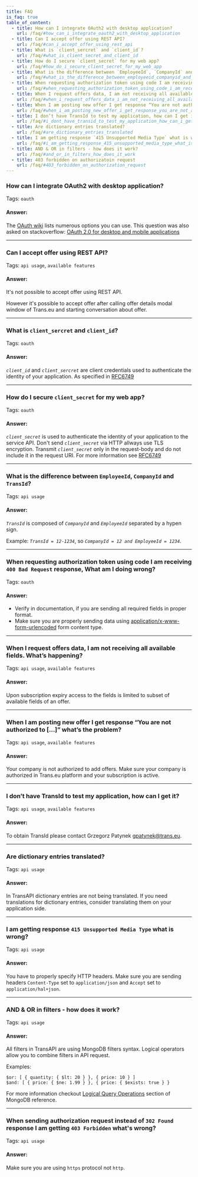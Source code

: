 ```yaml
---
title: FAQ
is_faq: true
table_of_content:
  - title: How can I integrate OAuth2 with desktop application?
    url: /faq/#how_can_i_integrate_oauth2_with_desktop_application
  - title: Can I accept offer using REST API?
    url: /faq/#can_i_accept_offer_using_rest_api
  - title: What is `client_sercret` and `client_id`?
    url: /faq/#what_is_client_secret_and_client_id
  - title: How do I secure `client_secret` for my web app?
    url: /faq/#how_do_i_secure_client_secret_for_my_web_app
  - title: What is the difference between `EmployeeId`, `CompanyId` and `TransId`?
    url: /faq/#what_is_the_difference_between_employeeid_companyid_and_transid
  - title: When requesting authorization token using code I am receiving `400 Bad Request` response, What am I doing wrong?
    url: /faq/#when_requesting_authorization_token_using_code_i_am_receiving_400_bad_request_response
  - title: When I request offers data, I am not receiving all available fields. What’s happening?
    url: /faq/#when_i_request_offers_data_i_am_not_receiving_all_available_fields
  - title: When I am posting new offer I get response “You are not authorized to do...” what’s the problem?
    url: /faq/#when_i_am_posting_new_offer_i_get_response_you_are_not_authorized_to_do
  - title: I don’t have TransId to test my application, how can I get it?
    url: /faq/#i_dont_have_transid_to_test_my_application_how_can_i_get_it
  - title: Are dictionary entries translated?
    url: /faq/#are_dictionary_entries_translated
  - title: I am getting response `415 Unsupported Media Type` what is wrong?
    url: /faq/#i_am_getting_response_415_unsupported_media_type_what_is_wrong
  - title: AND & OR in filters - how does it work?
    url: /faq/#and_or_in_filters_how_does_it_work
  - title: 403 forbidden on authorizatoin request
    url: /faq/#403_forbidden_on_authorization_request
---
```


<a class="anchor" name="how_can_i_integrate_oauth2_with_desktop_application"></a>

### How can I integrate OAuth2 with desktop application?

Tags: `oauth`

#### Answer:

The [OAuth wiki](http://wiki.oauth.net/w/page/27249271/OAuth%202%20for%20Native%20Apps) lists numerous options you can use. This question was also asked on stackoverflow: [OAuth 2.0 for desktop and mobile applications](http://stackoverflow.com/questions/13753969/oauth-2-0-for-desktop-and-mobile-applications)

---
<a class="anchor" name="can_i_accept_offer_using_rest_api"></a>

### Can I accept offer using REST API?

Tags: `api usage`, `available features`

#### Answer:

It's not possible to accept offer using REST API.

However it's possible to accept offer after calling offer details modal window of Trans.eu and starting conversation about offer.


---
<a class="anchor" name="what_is_client_secret_and_client_id"></a>

### What is `client_sercret` and `client_id`?

Tags: `oauth`

#### Answer:

*`client_id`* and *`client_sercret`* are client credentials used to authenticate the identity of your application. As specified in [RFC6749](https://tools.ietf.org/html/rfc6749#section-2.3.1)

---
<a class="anchor" name="how_do_i_secure_client_secret_for_my_web_app"></a>

### How do I secure `client_secret` for my web app?

Tags:  `oauth`

#### Answer:

*`client_secret`* is used to authenticate the identity of your application to the service API. Don't send *`client_secret`* via HTTP allways use TLS encryption. Transmit *`client_secret`* only in the request-body and do not include it in the request URI. For more information see [RFC6749](https://tools.ietf.org/html/rfc6749#section-2.3.1)

---
<a class="anchor" name="what_is_the_difference_between_employeeid_companyid_and_transid"></a>

### What is the difference between `EmployeeId`, `CompanyId` and `TransId`?

Tags: `api usage`

#### Answer:

*`TransId`* is composed of *`CompanyId`* and *`EmployeeId`* separated by a hypen sign.

Example: *`TransId = 12-1234`*, so *`CompanyId = 12 and EmployeeId = 1234`*.

---
<a class="anchor" name="when_requesting_authorization_token_using_code_i_am_receiving_400_bad_request_response"></a>

### When requesting authorization token using code I am receiving `400 Bad Request` response, What am I doing wrong?

Tags: `oauth`

#### Answer:

* Verify in documentation, if you are sending all required fields in proper format.
* Make sure you are properly sending data using [application/x-www-form-urlencoded](http://www.w3.org/TR/html401/interact/forms.html#h-17.13.4.1) form content type.

---
<a class="anchor" name="when_i_request_offers_data_i_am_not_receiving_all_available_fields"></a>

### When I request offers data, I am not receiving all available fields. What’s happening?

Tags: `api usage`, `available features`

#### Answer:

Upon subscription expiry access to the fields is limited to subset of available fields of an offer.

---
<a class="anchor" name="when_i_am_posting_new_offer_i_get_response_you_are_not_authorized_to_do"></a>

### When I am posting new offer I get response “You are not authorized to [...]” what’s the problem?

Tags: `api usage`, `available features`

#### Answer:

Your company is not authorized to add offers. Make sure your company is authorized in Trans.eu platform and your subscription is active.

---
<a class="anchor" name="i_dont_have_transid_to_test_my_application_how_can_i_get_it"></a>

### I don’t have TransId to test my application, how can I get it?

Tags: `api usage`, `available features`

#### Answer:

To obtain TransId please contact Grzegorz Patynek [gpatynek@trans.eu](mailto:gpatynek@trans.eu).

---
<a class="anchor" name="are_dictionary_entries_translated"></a>

### Are dictionary entries translated?

Tags: `api usage`

#### Answer:

In TransAPI dictionary entries are not being translated. If you need translations for dictionary entries, consider translating them on your application side.

---
<a class="anchor" name="i_am_getting_response_415_unsupported_media_type_what_is_wrong"></a>

### I am getting response `415 Unsupported Media Type` what is wrong?

Tags: `api usage`

#### Answer:

You have to properly specify HTTP headers. Make sure you are sending headers `Content-Type` set to `application/json` and `Accept` set to `application/hal+json`.

---
<a class="anchor" name="and_or_in_filters_how_does_it_work"></a>

### AND & OR in filters - how does it work?

Tags: `api usage`

#### Answer:

All filters in TransAPI are using MongoDB filters syntax. Logical operators allow you to combine filters in API request.

Examples:
```
$or: [ { quantity: { $lt: 20 } }, { price: 10 } ]
$and: [ { price: { $ne: 1.99 } }, { price: { $exists: true } }
```

For more information checkout [Logical Query Operations](http://docs.mongodb.org/manual/reference/operator/query-logical/) section of MongoDB reference.

---
<a class="anchor" name="403_forbidden_on_authorization_request"></a>

### When sending authorization request instead of `302 Found` response I am getting `403 Forbidden` what's wrong?

Tags: `api usage`

#### Answer:

Make sure you are using `https` protocol not `http`.